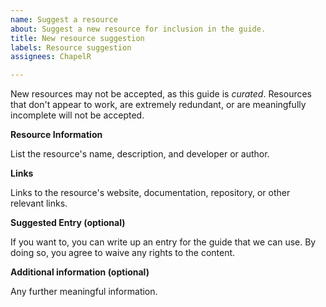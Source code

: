 ```yaml
---
name: Suggest a resource
about: Suggest a new resource for inclusion in the guide.
title: New resource suggestion
labels: Resource suggestion
assignees: ChapelR

---
```


New resources may not be accepted, as this guide is *curated*. Resources that don't appear to work, are extremely redundant, or are meaningfully incomplete will not be accepted.

**Resource Information**

List the resource's name, description, and developer or author.

**Links**

Links to the resource's website, documentation, repository, or other relevant links.

**Suggested Entry (optional)**

If you want to, you can write up an entry for the guide that we can use. By doing so, you agree to waive any rights to the content.

**Additional information (optional)**

Any further meaningful information.
